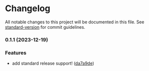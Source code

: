 # Changelog

All notable changes to this project will be documented in this file. See [standard-version](https://github.com/conventional-changelog/standard-version) for commit guidelines.

### 0.1.1 (2023-12-19)


### Features

* add standard release support! ([da7a9de](https://github.com/Laryd/pdf_singer/commit/da7a9de58a7346dd15158a769c10ce38b3912ac5))
